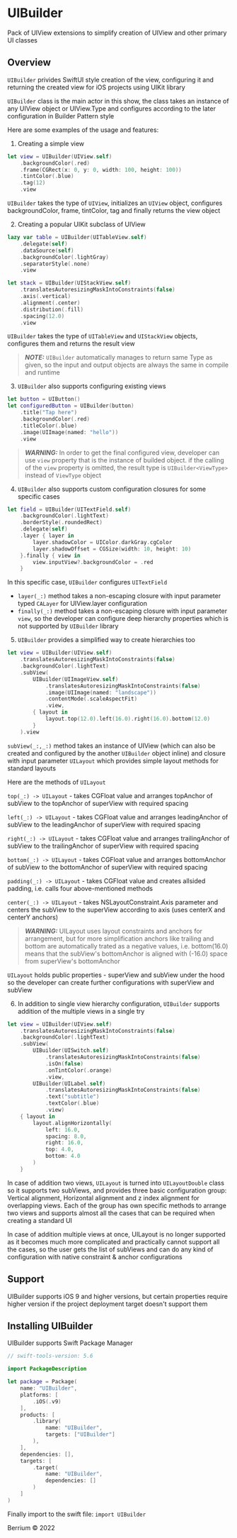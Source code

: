 # UIBuilder

Pack of UIView extensions to simplify creation of UIView and other primary UI classes

## Overview

`UIBuilder` privides SwiftUI style creation of the view, configuring it and returning the created view for iOS projects using UIKit library 

`UIBuilder` class is the main actor in this show, the class takes an instance of any UIView object or UIView.Type and configures according to the later configuration in Builder Pattern style

Here are some examples of the usage and features:

1. Creating a simple view
```Swift
let view = UIBuilder(UIView.self)
    .backgroundColor(.red)
    .frame(CGRect(x: 0, y: 0, width: 100, height: 100))
    .tintColor(.blue)
    .tag(12)
    .view
```

`UIBuilder` takes the type of `UIView`, initializes an `UIView` object, configures backgroundColor, frame, tintColor, tag and finally returns the view object 

2. Creating a popular UIKit subclass of UIView
```Swift
lazy var table = UIBuilder(UITableView.self)
    .delegate(self)
    .dataSource(self)
    .backgroundColor(.lightGray)
    .separatorStyle(.none)
    .view

let stack = UIBuilder(UIStackView.self)
    .translatesAutoresizingMaskIntoConstraints(false)
    .axis(.vertical)
    .alignment(.center)
    .distribution(.fill)
    .spacing(12.0)
    .view
```

`UIBuilder` takes the type of `UITableView` and `UIStackView` objects, configures them and returns the result view

> **_NOTE:_**  `UIBuilder` automatically manages to return same Type as given, so the input and output objects are always the same in compile and runtime


3. `UIBuilder` also supports configuring existing views

```Swift
let button = UIButton()
let configuredButton = UIBuilder(button)
    .title("Tap here")
    .backgroundColor(.red)
    .titleColor(.blue)
    .image(UIImage(named: "hello"))
    .view
```

> **_WARNING:_**  In order to get the final configured view, developer can use `view` property that is the instance of builded object. if the calling of the `view` property is omitted, the result type is `UIBuilder<ViewType>` instead of `ViewType` object

4. `UIBuilder` also supports custom configuration closures for some specific cases

```Swift
let field = UIBuilder(UITextField.self)
    .backgroundColor(.lightText)
    .borderStyle(.roundedRect)
    .delegate(self)
    .layer { layer in
        layer.shadowColor = UIColor.darkGray.cgColor
        layer.shadowOffset = CGSize(width: 10, height: 10)
    }.finally { view in
        view.inputView?.backgroundColor = .red
    }
```

In this specific case, `UIBuilder` configures `UITextField`
- `layer(_:)` method takes a non-escaping closure with input parameter typed `CALayer` for UIView.layer configuration
- `finally(_:)` method takes a non-escaping closure with input parameter `view`, so the developer can configure deep hierarchy properties which is not supported by `UIBuilder` library

5. `UIBuilder` provides a simplified way to create hierarchies too

```Swift
let view = UIBuilder(UIView.self)
    .translatesAutoresizingMaskIntoConstraints(false)
    .backgroundColor(.lightText)
    .subView(
        UIBuilder(UIImageView.self)
            .translatesAutoresizingMaskIntoConstraints(false)
            .image(UIImage(named: "landscape"))
            .contentMode(.scaleAspectFit)
            .view, 
        { layout in
            layout.top(12.0).left(16.0).right(16.0).bottom(12.0)
        }
    ).view
```

`subView(_:,_:)` method takes an instance of UIView (which can also be created and configured by the another `UIBuilder` object inline) and closure with input parameter `UILayout` which provides simple layout methods for standard layouts 

Here are the methods of `UILayout`

`top(_:) -> UILayout` - takes CGFloat value and arranges topAnchor of subView to the topAnchor of superView with required spacing

`left(_:) -> UILayout` - takes CGFloat value and arranges leadingAnchor of subView to the leadingAnchor of superView with required spacing

`right(_:) -> UILayout` - takes CGFloat value and arranges trailingAnchor of subView to the trailingAnchor of superView with required spacing

`bottom(_:) -> UILayout` - takes CGFloat value and arranges bottomAnchor of subView to the bottomAnchor of superView with required spacing

`padding(_:) -> UILayout` - takes CGFloat value and creates allsided padding, i.e. calls four above-mentioned methods 

`center(_:) -> UILayout` - takes NSLayoutConstraint.Axis parameter and centers the subView to the superView according to axis (uses centerX and centerY anchors)

> **_WARNING:_**  UILayout uses layout constraints and anchors for arrangement, but for more simplification anchors like trailing and bottom are automatically trated as a negative values, i.e. bottom(16.0) means that the subView's bottomAnchor is aligned with (-16.0) space from superView's bottomAnchor

`UILayout` holds public properties - superView and subView under the hood so the developer can create further configurations with superView and subView

6. In addition to single view hierarchy configuration, `UIBuilder` supports addition of the multiple views in a single try

```Swift
let view = UIBuilder(UIView.self)
    .translatesAutoresizingMaskIntoConstraints(false)
    .backgroundColor(.lightText)
    .subView(
        UIBuilder(UISwitch.self)
            .translatesAutoresizingMaskIntoConstraints(false)
            .isOn(false)
            .onTintColor(.orange)
            .view,
        UIBuilder(UILabel.self)
            .translatesAutoresizingMaskIntoConstraints(false)
            .text("subtitle")
            .textColor(.blue)
            .view)
    { layout in
        layout.alignHorizontally(
            left: 16.0,
            spacing: 8.0,
            right: 16.0,
            top: 4.0,
            bottom: 4.0
        )
    }
```

In case of addition two views, `UILayout` is turned into `UILayoutDouble` class so it supports two subViews, and provides three basic configuration group: Vertical alignment, Horizontal alignment and z index alignment for overlapping views. Each of the group has own specific methods to arrange two views and supports almost all the cases that can be required when creating a standard UI

In case of addition multiple views at once, UILayout is no longer supported as it becomes much more complicated and practically cannot support all the cases, so the user gets the list of subViews and can do any kind of configuration with native constraint & anchor configurations


## Support

UIBuilder supports iOS 9 and higher versions, but certain properties require higher version if the project deployment target doesn't support them

## Installing UIBuilder

UIBuilder supports Swift Package Manager

```Swift
// swift-tools-version: 5.6

import PackageDescription

let package = Package(
    name: "UIBuilder",
    platforms: [
        .iOS(.v9)
    ],
    products: [
        .library(
            name: "UIBuilder",
            targets: ["UIBuilder"]
        ),
    ],
    dependencies: [],
    targets: [
        .target(
            name: "UIBuilder",
            dependencies: []
        )
    ]
)
```

Finally import to the swift file: `import UIBuilder`

Berrium © 2022


